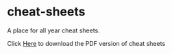 # cheat-sheets
A place for all year cheat sheets.

Click [Here](https://github.com/GL3-2021-2020/cheat-sheets/releases) to download the PDF version of cheat sheets
